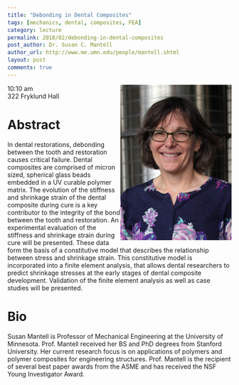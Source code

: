 ```yaml
---
title: "Debonding in Dental Composites"
tags: [mechanics, dental, composites, FEA]
category: lecture
permalink: 2018/02/debonding-in-dental-composites
post_author: Dr. Susan C. Mantell
author_url: http://www.me.umn.edu/people/mantell.shtml
layout: post
comments: true
---
```


<!-- This is for your headshot. -->
<img align="right" width="250px" src="/images/181602-mantell.jpg" alt="Susan C. Mantell"/>  

10:10 am  
322 Fryklund Hall  



# Abstract

In dental restorations, debonding between the tooth and restoration causes critical failure. Dental composites are comprised of micron sized, spherical glass beads embedded in a UV curable polymer matrix.  The evolution of the stiffness and shrinkage strain of the dental composite during cure is a key contributor to the integrity of the bond between the tooth and restoration. An experimental evaluation of the stiffness and shrinkage strain during cure will be presented.  These data form the basis of a constitutive model that describes the relationship between stress and shrinkage strain. This constitutive model is incorporated into a finite element analysis, that allows dental researchers to predict shrinkage stresses at the early stages of dental composite development. Validation of the finite element analysis as well as case studies will be presented.

# Bio

Susan Mantell is Professor of Mechanical Engineering at the University of Minnesota. Prof. Mantell received her BS and PhD degrees from Stanford University. Her current research focus is on applications of polymers and polymer composites for engineering structures. Prof. Mantell is the recipient of several best paper awards from the ASME and has received the NSF Young Investigator Award.
